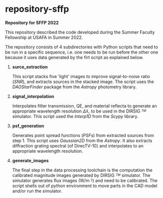 # repository-sffp
**Repository for SFFP 2022**

This repository described the code developed during the Summer Faculty Fellowship at USAFA in Summer 2022.

The repository consists of 4 subdirectories with Python scripts that need to be run in a specific sequence, i.e. one needs to be run before the other one because it uses data generated by the firt script as explained below.

1. **surce_extraction**

    This script stacks five 'light' images to improve signal-to-noise ratio (*SNR*), and extracts sources in the stacked image.  The script uses the *DAOStarFinder* package from the *Astropy* photometry library.   
2. **signal_interpolation**

    Interpolates filter transmission, QE, and material reflecta to generate an appropriate wavelength resolution $\Delta \lambda$, to be used in the DIRSIG $^{_{TM}}$ simulator.  This script used the *Interp1D* from the *Scypy* library.
3. **psf_generation**

    Generates point spread functions (*PSF*s) from extracted sources from step 1. This script uses *Gaussian2D* from the *Astropy*.   It also extracts diffraction grating spectral (of DirecTV-10) and interpolates to an appropriate wavelength resolution.
4. **generate_images**

    The final step in the data processing toolchain is the computation the calibrated magnitude images generated by DIRSIG $^{_{TM}}$ simulator.  The simulator  generates flux images (W/m $^{_2}$) and need to be calibrated.  The script shells out of python environment to move parts in the CAD model and/or run the simulator. 


